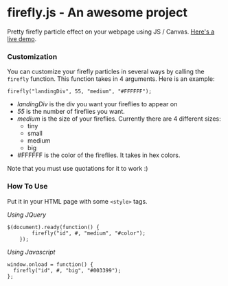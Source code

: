 # firefly.js - An awesome project
Pretty firefly particle effect on your webpage using JS / Canvas. [Here's a live demo](http://cszhu.me/firefly).

### Customization
You can customize your firefly particles in several ways by calling the `firefly` function. This function takes in 4 arguments. Here is an example:

`firefly("landingDiv", 55, "medium", "#FFFFFF");`

* _landingDiv_ is the div you want your fireflies to appear on
* _55_ is the number of fireflies you want.
* _medium_ is the size of your fireflies. Currently there are 4 different sizes:
  * tiny
  * small
  * medium
  * big
* #FFFFFF is the color of the fireflies. It takes in hex colors.

Note that you must use quotations for it to work :) 

### How To Use
Put it in your HTML page with some `<style>` tags.

*Using JQuery*
```	
$(document).ready(function() {
		firefly("id", #, "medium", "#color");
	});
```
	
*Using Javascript*
```    
window.onload = function() { 
  firefly("id", #, "big", "#003399"); 
};
```
